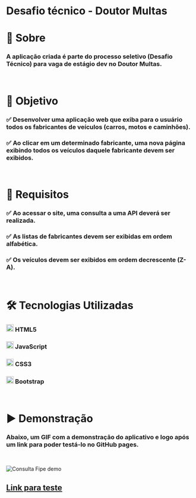 # Desafio técnico - Doutor Multas

# 💬 Sobre

### A aplicação criada é parte do processo seletivo (Desafio Técnico) para vaga de estágio dev no Doutor Multas.

<br />

# 🎯 Objetivo

### ✅ Desenvolver uma aplicação web que exiba para o usuário todos os fabricantes de veículos (carros, motos e caminhões).

### ✅ Ao clicar em um determinado fabricante, uma nova página exibindo todos os veículos daquele fabricante devem ser exibidos.

<br />

# 📃 Requisitos

### ✅ Ao acessar o site, uma consulta a uma API deverá ser realizada.

### ✅ As listas de fabricantes devem ser exibidas em ordem alfabética.

### ✅ Os veículos devem ser exibidos em ordem decrescente (Z-A).

<br />

# 🛠 Tecnologias Utilizadas

### <img width="20px" src="https://cdn.jsdelivr.net/gh/devicons/devicon/icons/html5/html5-original-wordmark.svg" /> HTML5

### <img width="20px" src="https://cdn.jsdelivr.net/gh/devicons/devicon/icons/javascript/javascript-original.svg" /> JavaScript

### <img width="20px" src="https://cdn.jsdelivr.net/gh/devicons/devicon/icons/css3/css3-original-wordmark.svg" /> CSS3

### <img width="20px" src="https://cdn.jsdelivr.net/gh/devicons/devicon/icons/bootstrap/bootstrap-original.svg" /> Bootstrap

<br />

# ▶ Demonstração

### Abaixo, um GIF com a demonstração do aplicativo e logo após um link para poder testá-lo no GitHub pages.

<br />

![Consulta Fipe demo](demo/demo.gif)

## <a href="https://kermitcosta.github.io/desafio-tecnico-drmultas/">Link para teste</a>
